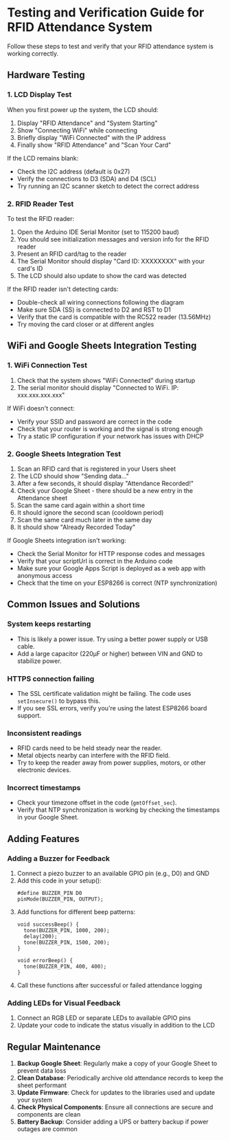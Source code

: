 # Testing and Verification Guide for RFID Attendance System

Follow these steps to test and verify that your RFID attendance system is working correctly.

## Hardware Testing

### 1. LCD Display Test

When you first power up the system, the LCD should:
1. Display "RFID Attendance" and "System Starting"
2. Show "Connecting WiFi" while connecting
3. Briefly display "WiFi Connected" with the IP address
4. Finally show "RFID Attendance" and "Scan Your Card"

If the LCD remains blank:
- Check the I2C address (default is 0x27)
- Verify the connections to D3 (SDA) and D4 (SCL)
- Try running an I2C scanner sketch to detect the correct address

### 2. RFID Reader Test

To test the RFID reader:
1. Open the Arduino IDE Serial Monitor (set to 115200 baud)
2. You should see initialization messages and version info for the RFID reader
3. Present an RFID card/tag to the reader
4. The Serial Monitor should display "Card ID: XXXXXXXX" with your card's ID
5. The LCD should also update to show the card was detected

If the RFID reader isn't detecting cards:
- Double-check all wiring connections following the diagram
- Make sure SDA (SS) is connected to D2 and RST to D1
- Verify that the card is compatible with the RC522 reader (13.56MHz)
- Try moving the card closer or at different angles

## WiFi and Google Sheets Integration Testing

### 1. WiFi Connection Test

1. Check that the system shows "WiFi Connected" during startup
2. The serial monitor should display "Connected to WiFi. IP: xxx.xxx.xxx.xxx"

If WiFi doesn't connect:
- Verify your SSID and password are correct in the code
- Check that your router is working and the signal is strong enough
- Try a static IP configuration if your network has issues with DHCP

### 2. Google Sheets Integration Test

1. Scan an RFID card that is registered in your Users sheet
2. The LCD should show "Sending data..."
3. After a few seconds, it should display "Attendance Recorded!"
4. Check your Google Sheet - there should be a new entry in the Attendance sheet
5. Scan the same card again within a short time
6. It should ignore the second scan (cooldown period)
7. Scan the same card much later in the same day
8. It should show "Already Recorded Today"

If Google Sheets integration isn't working:
- Check the Serial Monitor for HTTP response codes and messages
- Verify that your scriptUrl is correct in the Arduino code
- Make sure your Google Apps Script is deployed as a web app with anonymous access
- Check that the time on your ESP8266 is correct (NTP synchronization)

## Common Issues and Solutions

### System keeps restarting
- This is likely a power issue. Try using a better power supply or USB cable.
- Add a large capacitor (220µF or higher) between VIN and GND to stabilize power.

### HTTPS connection failing
- The SSL certificate validation might be failing. The code uses `setInsecure()` to bypass this.
- If you see SSL errors, verify you're using the latest ESP8266 board support.

### Inconsistent readings
- RFID cards need to be held steady near the reader.
- Metal objects nearby can interfere with the RFID field.
- Try to keep the reader away from power supplies, motors, or other electronic devices.

### Incorrect timestamps
- Check your timezone offset in the code (`gmtOffset_sec`).
- Verify that NTP synchronization is working by checking the timestamps in your Google Sheet.

## Adding Features

### Adding a Buzzer for Feedback
1. Connect a piezo buzzer to an available GPIO pin (e.g., D0) and GND
2. Add this code in your setup():
   ```
   #define BUZZER_PIN D0
   pinMode(BUZZER_PIN, OUTPUT);
   ```
3. Add functions for different beep patterns:
   ```
   void successBeep() {
     tone(BUZZER_PIN, 1000, 200);
     delay(200);
     tone(BUZZER_PIN, 1500, 200);
   }
   
   void errorBeep() {
     tone(BUZZER_PIN, 400, 400);
   }
   ```
4. Call these functions after successful or failed attendance logging

### Adding LEDs for Visual Feedback
1. Connect an RGB LED or separate LEDs to available GPIO pins
2. Update your code to indicate the status visually in addition to the LCD

## Regular Maintenance

1. **Backup Google Sheet**: Regularly make a copy of your Google Sheet to prevent data loss
2. **Clean Database**: Periodically archive old attendance records to keep the sheet performant
3. **Update Firmware**: Check for updates to the libraries used and update your system
4. **Check Physical Components**: Ensure all connections are secure and components are clean
5. **Battery Backup**: Consider adding a UPS or battery backup if power outages are common